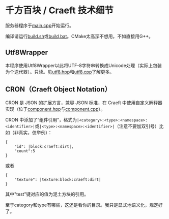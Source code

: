 # 千方百块 / Craeft 技术细节

服务器程序于[main.cpp](Server/main.cpp)开始运行。

编译请运行[build.sh](build.sh)或[build,bat](build.bat)。CMake太高深不想用，不如直接用G++。

## Utf8Wrapper

本程序使用Utf8Wrapper以此将UTF-8字符串转换成Unicode处理（实际上包装为个迭代器）。只读。见[utf8.hpp](Server/utf8.hpp)和[utf8.cpp](Server/utf8.cpp)了解更多。

## CRON（Craeft Object Notation）

CRON 是 JSON 的扩展方言，兼容 JSON 标准，在 Craeft 中使用自定义解释器实现（位于[component.hpp](Server/component.hpp)与[component.cpp](Server/component.cpp)）。

CRON 中添加了“组件引用”，格式为`|<category>:<type>:<namespace>:<identifier>|`或`|<type>:<namespace>:<identifier>|`（注意不要加双引号）比如（非真实，仅举例）：
```cron
{
    "id": |block:craeft:dirt|,
    "count":5
}
```
或者
```cron
{
    "texture": |texture:block:craeft:dirt|
}
```
其中"test"键对应的值为泥土方块的引用。

至于category和type有哪些，这还是看你的目录。我只是显式地语义化，规定好了。

